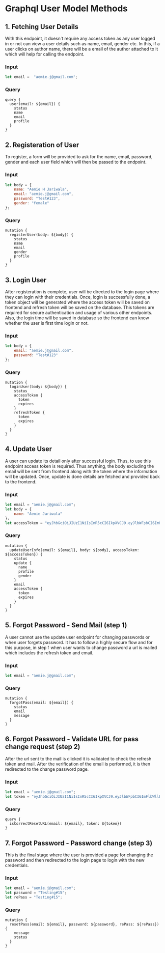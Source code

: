 # Graphql User Model Methods 

## 1. Fetching User Details
With this endpoint, it doesn't require any access token as any user logged in or not can view a user details such as name, email, gender etc. In this, if a user clicks on author name, there will be a email of the author attached to it which will help for calling the endpoint.
<br/>

### Input 
```javascript
let email =  "aemie.j@gmail.com";
```

### Query
```
query {
  user(email: ${email}) {
    status
    name
    email
    profile
  }
}
```

## 2. Registeration of User 
To register, a form will be provided to ask for the name, email, password, gender and each user field which will then be passed to the endpoint. 
<br/>

### Input
```javascript
let body = {
    name: "Aemie H Jariwala",
    email: "aemie.j@gmail.com",
    password: "Test#123",
    gender: "female"
};
```

### Query
```
mutation {
  registerUser(body: ${body}) {
    status
    name
    email
    gender
    profile
  }
}
```

## 3. Login User
After registeration is complete, user will be directed to the login page where they can login with their credentials. Once, login is successfully done, a token object will be generated where the access token will be saved on frontend and refresh token will be saved on the database. This tokens are required for secure authentication and usage of various other endpoints. Also, the login time will be saved in database so the frontend can know whether the user is first time login or not. 
<br/>

### Input
```javascript
let body = {
    email: "aemie.j@gmail.com",
    password: "Test#123"
};
```

### Query
```
mutation {
  loginUser(body: ${body}) {
    status
    accessToken {
      token
      expires
    }
    refreshToken {
      token
      expires
    }
  }
}
```

## 4. Update User
A user can update its detail only after successful login. Thus, to use this endpoint access token is required. Thus anything, the body excluding the email will be sent from frontend along with the token where the information will be updated. Once, update is done details are fetched and provided back to the frontend. 
<br/>

### Input
```javascript
let email = "aemie.j@gmail.com";
let body = {
    name: "Aemie Jariwala"
};
let accessToken = "eyJhbGciOiJIUzI1NiIsInR5cCI6IkpXVCJ9.eyJlbWFpbCI6ImFlbWllLmpAZ21haWwuY29tIiwiaWF0IjoxNjM1NDI5OTg4LCJleHAiOjE2MzU0MzA1ODh9.QFPwkHmUpwc2OmShn_XsyMkfkc4GAIrkUUyDFYXfB-Y";
```

### Query
```
mutation {
  updateUserInfo(email: ${email}, body: ${body}, accessToken: ${accessToken}) {
    status
    update {
      name
      profile
      gender
    }
    email
    accessToken {
      token
      expires
    }
  }
}
```

## 5. Forgot Password - Send Mail (step 1)
A user cannot use the update user endpoint for changing passwords or when user forgets password. It has to follow a highly secure flow and for this purpose, in step 1 when user wants to change password a url is mailed which includes the refresh token and email. 
<br/>

### Input 
```javascript
let email = "aemie.j@gmail.com";
```

### Query
```
mutation {
  forgotPass(email: ${email}) {
    status
    email
    message
  }
}
```

## 6. Forgot Password - Validate URL for pass change request (step 2)
After the url sent to the mail is clicked it is validated to check the refresh token and mail. After the verification of the email is performed, it is then redirected to the change password page.
<br/>

### Input
```javascript
let email = "aemie.j@gmail.com";
let token = "eyJhbGciOiJIUzI1NiIsInR5cCI6IkpXVCJ9.eyJlbWFpbCI6ImFlbWllLmpAZ21haWwuY29tIiwiaWF0IjoxNjM1NDI5OTg4LCJleHAiOjE2MzU2ODkxODh9.8iZ6S7EyNGobN-5t6JV1lhh7u1jFPpaSyeY7FoeaLvs"; // refresh token
```

### Query
```
query {
  isCorrectResetURL(email: ${email}, token: ${token}) 
}
```

## 7. Forgot Password - Password change (step 3)
This is the final stage where the user is provided a page for changing the password and then redirected to the login page to login with the new credentials.
<br/>

### Input 
```javascript
let email = "aemie.j@gmail.com";
let password = "Testing#15";
let rePass = "Testing#15";
```

### Query
```
mutation {
  resetPass(email: ${email}, password: ${password}, rePass: ${rePass}) {
    message
    status
  }
}
```

